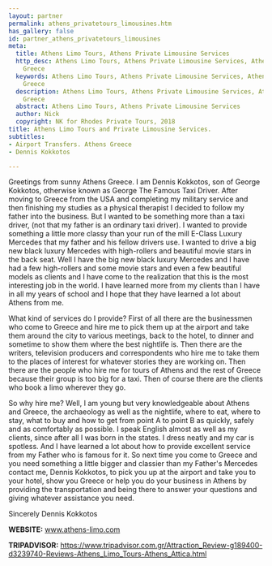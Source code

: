 ```yaml
---
layout: partner
permalink: athens_privatetours_limousines.htm
has_gallery: false
id: partner_athens_privatetours_limousines
meta:
  title: Athens Limo Tours, Athens Private Limousine Services
  http_desc: Athens Limo Tours, Athens Private Limousine Services, Athens Limo Transfers.
    Greece
  keywords: Athens Limo Tours, Athens Private Limousine Services, Athens Limo Transfers.
    Greece
  description: Athens Limo Tours, Athens Private Limousine Services, Athens Limo Transfers.
    Greece
  abstract: Athens Limo Tours, Athens Private Limousine Services
  author: Nick
  copyright: NK for Rhodes Private Tours, 2018
title: Athens Limo Tours and Private Limousine Services.
subtitles:
- Airport Transfers. Athens Greece
- Dennis Kokkotos

---
```

Greetings from sunny Athens Greece. I am Dennis Kokkotos, son of George Kokkotos, otherwise known as George The Famous Taxi Driver. After moving to Greece from the USA and completing my military service and then finishing my studies as a physical therapist I decided to follow my father into the business. But I wanted to be something more than a taxi driver, (not that my father is an ordinary taxi driver). I wanted to provide something a little more classy than your run of the mill E-Class Luxury Mercedes that my father and his fellow drivers use. I wanted to drive a big new black luxury Mercedes with high-rollers and beautiful movie stars in the back seat. Well I have the big new black luxury Mercedes and I have had a few high-rollers and some movie stars and even a few beautiful models as clients and I have come to the realization that this is the most interesting job in the world. I have learned more from my clients than I have in all my years of school and I hope that they have learned a lot about Athens from me.

What kind of services do I provide? First of all there are the businessmen who come to Greece and hire me to pick them up at the airport and take them around the city to various meetings, back to the hotel, to dinner and sometime to show them where the best nightlife is. Then there are the writers, television producers and correspondents who hire me to take them to the places of interest for whatever stories they are working on. Then there are the people who hire me for tours of Athens and the rest of Greece because their group is too big for a taxi. Then of course there are the clients who book a limo wherever they go.

So why hire me? Well, I am young but very knowledgeable about Athens and Greece, the archaeology as well as the nightlife, where to eat, where to stay, what to buy and how to get from point A to point B as quickly, safely and as comfortably as possible. I speak English almost as well as my clients, since after all I was born in the states. I dress neatly and my car is spotless. And I have learned a lot about how to provide excellent service from my Father who is famous for it. So next time you come to Greece and you need something a little bigger and classier than my Father's Mercedes contact me, Dennis Kokkotos, to pick you up at the airport and take you to your hotel, show you Greece or help you do your business in Athens by providing the transportation and being there to answer your questions and giving whatever assistance you need.

Sincerely Dennis Kokkotos

**WEBSITE:**  www.athens-limo.com

**TRIPADVISOR:** https://www.tripadvisor.com.gr/Attraction_Review-g189400-d3239740-Reviews-Athens_Limo_Tours-Athens_Attica.html
